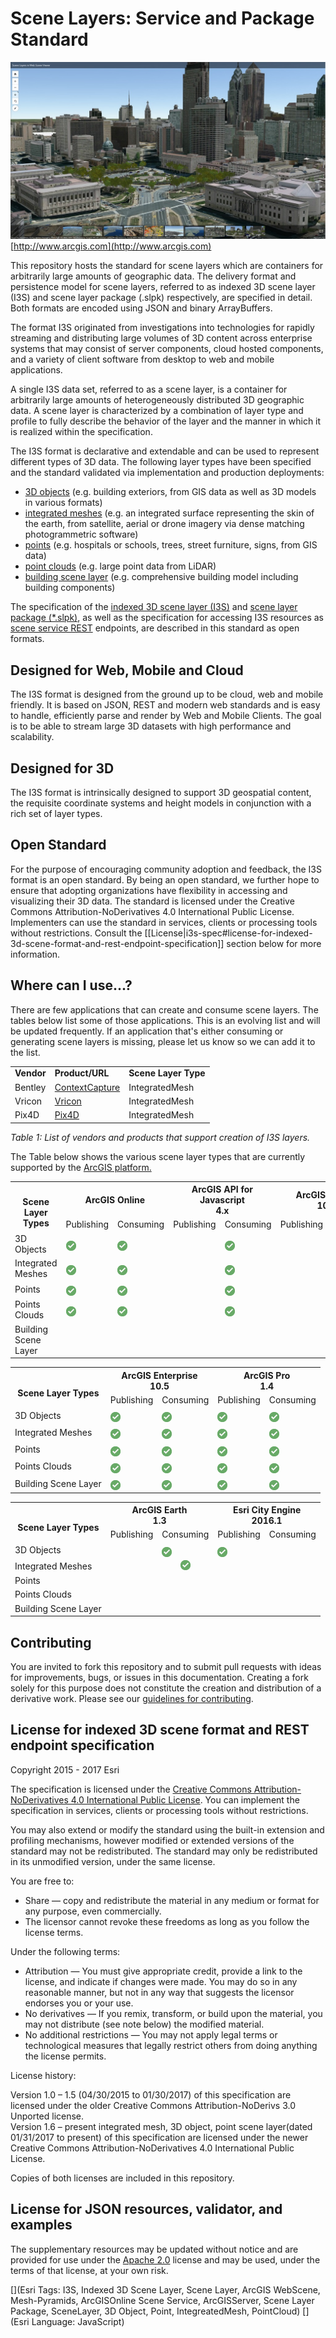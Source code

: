 Scene Layers: Service and Package Standard
===============================================

![App](./sceneLayers.jpg "Multiple scene layers in web scene viewer")[http://www.arcgis.com](http://www.arcgis.com)

This repository hosts the standard for scene layers which are containers for arbitrarily large amounts of geographic data. The delivery format and persistence model for scene layers, referred to as indexed 3D scene layer (I3S) and scene layer package (.slpk) respectively, are specified in detail. Both formats are encoded using JSON and binary ArrayBuffers.

The format I3S originated from investigations into technologies for rapidly streaming and distributing large volumes of 3D content across enterprise systems that may consist of server components, cloud hosted components, and a variety of client software from desktop to web and mobile applications.  

A single I3S data set, referred to as a scene layer, is a container for arbitrarily large amounts of heterogeneously distributed 3D geographic data. A scene layer is characterized by a combination of layer type and profile to fully describe the behavior of the layer and the manner in which it is realized within the specification.

The I3S format is declarative and extendable and can be used to represent different types of 3D data.
The following layer types have been specified and the standard validated via implementation and production deployments:
- [3D objects](docs/1.6/3Dobjects.md) (e.g. building exteriors, from GIS data as well as 3D models in various formats)
- [integrated meshes](docs/1.6/integratedMesh.md) (e.g. an integrated surface representing the skin of the earth, from satellite, aerial or drone imagery via dense matching photogrammetric software)
- [points](docs/1.6/points.md) (e.g. hospitals or schools, trees, street furniture, signs, from GIS data)
- [point clouds](docs/1.6/pointCloud.md) (e.g. large point data from LiDAR)
- [building scene layer](docs/1.6/buildingSceneLayer.md) (e.g. comprehensive building model including building components)


The specification of the [indexed 3D scene layer (I3S)](./format/Indexed%203d%20Scene%20Layer%20Format%20Specification.md) and [scene layer package (\*.slpk)](./format/Indexed%203d%20Scene%20Layer%20Format%20Specification.md), as well as the specification for accessing I3S resources as [scene service REST](./service/SceneService.md) endpoints, are described in this standard as open formats.


## Designed for Web, Mobile and Cloud  

The I3S format is designed from the ground up to be cloud, web and mobile friendly. It is based on JSON, REST and modern web standards and is easy to handle, efficiently parse and render by Web and Mobile Clients. The goal is to be able to stream large 3D datasets with high performance and scalability.

## Designed for 3D
The I3S format is intrinsically designed to support 3D geospatial content, the requisite coordinate systems and height models in conjunction with a rich set of layer types.

## Open Standard

For the purpose of encouraging community adoption and feedback, the I3S format is an open standard. By being an open standard, we further hope to ensure that adopting organizations have flexibility in accessing and visualizing their 3D data. The standard is licensed under the Creative Commons Attribution-NoDerivatives 4.0 International Public License. Implementers can use the standard in services, clients or processing tools without restrictions. Consult the [[License|i3s-spec#license-for-indexed-3d-scene-format-and-rest-endpoint-specification]] section below for more information.

## Where can I use...?

There are few applications that can create and consume scene layers. The tables below list some of those applications. This is an evolving list and will be updated frequently. If an application that's either consuming or generating scene layers is missing, please let us know so we can add it to the list.
<table>
 <tr>
  <td><strong>Vendor</strong></td>  
  <td><strong>Product/URL</strong></td>
  <td><strong>Scene Layer Type</strong></td>
 </tr>
 <tr>
  <td>Bentley</td>  
  <td><a href="https://www.bentley.com/en/products/brands/contextcapture">ContextCapture</a></td>  
  <td>IntegratedMesh</a></td>
 </tr>
 <tr>
  <td>Vricon</td>
  <td><a href="http://www.vricon.com">Vricon</a></td>
  <td>IntegratedMesh</td>
 </tr>
  <tr>
  <td>Pix4D</td>
  <td><a href="https://pix4d.com/">Pix4D</a></td>
  <td>IntegratedMesh</td>  
 </tr>
</table>
<p><em>Table 1: List of vendors and products that support creation of I3S layers.</em></p>

The Table below shows the various scene layer types that are currently supported by the <a href="http://server.arcgis.com/en/server/latest/publish-services/windows/scene-services.htm#">ArcGIS platform. </a> 

<table>
  <tr>
    <th colspan="1" rowspan="2"><br>Scene Layer Types</th>
    <th colspan="2">ArcGIS Online</th> 
    <th colspan="2">ArcGIS API for Javascript<br>4.x</th>
    <th colspan="2">ArcGIS Runtime<br>100.0</th>
  </tr>
  <tr>
    <td>Publishing</td>
    <td>Consuming</td>
    <td>Publishing</td>
    <td>Consuming</td>
    <td>Publishing</td>
    <td>Consuming</td>
  </tr>
  <tr>
    <td>3D Objects</td>
    <td><img align="middle" alt="supported" src="format/images/checkmark.png"></td>
    <td><img align="middle" alt="supported" src="format/images/checkmark.png"></td>
    <td></td>
    <td><img align="middle" alt="supported" src="format/images/checkmark.png"></td>
    <td></td>
    <td><img align="middle" alt="supported" src="format/images/checkmark.png"></td>
  </tr>
  <tr>
    <td>Integrated Meshes</td>
    <td><img align="middle" alt="supported" src="format/images/checkmark.png"></td>
    <td><img align="middle" alt="supported" src="format/images/checkmark.png"></td>
    <td></td>
    <td><img align="middle" alt="supported" src="format/images/checkmark.png"></td>
    <td></td>
    <td><img align="middle" alt="supported" src="format/images/checkmark.png"></td>
  </tr>
  <tr>
    <td>Points</td>
    <td><img align="middle" alt="supported" src="format/images/checkmark.png"></td>
    <td><img align="middle" alt="supported" src="format/images/checkmark.png"></td>
    <td></td>
    <td><img align="middle" alt="supported" src="format/images/checkmark.png"></td>
    <td></td>
    <td></td>
  </tr>
  <tr>
    <td>Points Clouds</td>
    <td><img align="middle" alt="supported" src="format/images/checkmark.png"></td>
    <td><img align="middle" alt="supported" src="format/images/checkmark.png"></td>
    <td></td>
    <td><img align="middle" alt="supported" src="format/images/checkmark.png"></td>
    <td></td>
    <td></td>
  </tr>
  <tr>
    <td>Building Scene Layer</td>
    <td></td>
    <td></td>
    <td></td>
    <td></td>
    <td></td>
    <td></td>
  </tr>
</table>



<table>
  <tr>
    <th colspan="1" rowspan="2"><br>Scene Layer Types</th>
    <th colspan="2">ArcGIS Enterprise<br>10.5</th> 
    <th colspan="2">ArcGIS Pro<br>1.4</th>
  </tr>
  <tr>
    <td>Publishing</td>
    <td>Consuming</td>
    <td>Publishing</td>
    <td>Consuming</td>
  </tr>
  <tr>
    <td>3D Objects</td>
    <td><img align="middle" alt="supported" src="format/images/checkmark.png"></td>
    <td><img align="middle" alt="supported" src="format/images/checkmark.png"></td>
    <td><img align="middle" alt="supported" src="format/images/checkmark.png"></td>
    <td><img align="middle" alt="supported" src="format/images/checkmark.png"></td>
  </tr>
  <tr>
    <td>Integrated Meshes</td>
    <td><img align="middle" alt="supported" src="format/images/checkmark.png"></td>
    <td><img align="middle" alt="supported" src="format/images/checkmark.png"></td>
    <td><img align="middle" alt="supported" src="format/images/checkmark.png"></td>
    <td><img align="middle" alt="supported" src="format/images/checkmark.png"></td>
  </tr>
  <tr>
    <td>Points</td>
    <td><img align="middle" alt="supported" src="format/images/checkmark.png"></td>
    <td><img align="middle" alt="supported" src="format/images/checkmark.png"></td>
    <td><img align="middle" alt="supported" src="format/images/checkmark.png"></td>
    <td><img align="middle" alt="supported" src="format/images/checkmark.png"></td>
  </tr>
  <tr>
    <td>Points Clouds</td>
    <td><img align="middle" alt="supported" src="format/images/checkmark.png"></td>
    <td><img align="middle" alt="supported" src="format/images/checkmark.png"></td>
    <td><img align="middle" alt="supported" src="format/images/checkmark.png"></td>
    <td><img align="middle" alt="supported" src="format/images/checkmark.png"></td>
  </tr>
  <tr>
    <td>Building Scene Layer</td>
    <td><img align="middle" alt="supported" src="format/images/checkmark.png"></td>
    <td><img align="middle" alt="supported" src="format/images/checkmark.png"></td>
    <td><img align="middle" alt="supported" src="format/images/checkmark.png"></td>
    <td><img align="middle" alt="supported" src="format/images/checkmark.png"></td>
  </tr>
</table>



<table>
  <tr>
    <th colspan="1" rowspan="2"><br>Scene Layer Types</th>
    <th colspan="2">ArcGIS Earth<br>1.3</th>
    <th colspan="2">Esri City Engine<br>2016.1</th>
  </tr>
  <tr>
    <td>Publishing</td>
    <td>Consuming</td>
    <td>Publishing</td>
    <td>Consuming</td>
  </tr>
  <tr>
    <td>3D Objects</td>
    <td></td>
    <td><img align="middle" alt="supported" src="format/images/checkmark.png"></td>
    <td><img align="middle" alt="supported" src="format/images/checkmark.png"></td>
    <td></td>
  </tr>
  <tr>
    <td>Integrated Meshes</td>
    <td></td>
    <td align="middle"><img alt="supported" src="format/images/checkmark.png"></td>
    <td></td>
    <td></td>
  </tr>
  <tr>
    <td>Points</td>
    <td></td>
    <td></td>
    <td></td>
    <td></td>
  </tr>
  <tr>
    <td>Points Clouds</td>
    <td></td>
    <td></td>
    <td></td>
    <td></td>
  </tr>
  <tr>
    <td>Building Scene Layer</td>
    <td></td>
    <td></td>
    <td></td>
    <td></td>
  </tr>
</table>



## Contributing

You are invited to fork this repository and to submit pull requests with ideas for improvements, bugs, or issues in this documentation. Creating a fork solely for this purpose does not constitute the creation and distribution of a derivative work. Please see our [guidelines for contributing](https://github.com/esri/contributing).

## License for indexed 3D scene format and REST endpoint specification

Copyright 2015 - 2017 Esri

The specification is licensed under the [Creative Commons Attribution-NoDerivatives 4.0 International Public License](https://creativecommons.org/licenses/by-nd/4.0/legalcode).
You can implement the specification in services, clients or processing tools without restrictions.

You may also extend or modify the standard using the built-in extension and profiling mechanisms, however modified or extended versions of the standard may not be redistributed. The standard may only be redistributed in its unmodified version, under the same license.

You are free to:

- Share — copy and redistribute the material in any medium or format for any purpose, even commercially.
- The licensor cannot revoke these freedoms as long as you follow the license terms.

Under the following terms:

- Attribution — You must give appropriate credit, provide a link to the license, and indicate if changes were made. You may do so in any reasonable manner, but not in any way that suggests the licensor endorses you or your use.
- No derivatives — If you remix, transform, or build upon the material, you may not distribute (see note below) the modified material.
- No additional restrictions — You may not apply legal terms or technological measures that legally restrict others from doing anything the license permits.

License history:  

Version 1.0 – 1.5 (04/30/2015 to 01/30/2017) of this specification are licensed under the older Creative Commons Attribution-NoDerivs 3.0 Unported license.  
Version 1.6 – present integrated mesh, 3D object, point scene layer(dated 01/31/2017 to present) of this specification are licensed under the newer Creative Commons Attribution-NoDerivatives 4.0 International Public License.  

Copies of both licenses are included in this repository.

## License for JSON resources, validator, and examples

The supplementary resources may be updated without notice and are provided for use under the [Apache 2.0](https://www.apache.org/licenses/LICENSE-2.0) license and may be used, under the terms of that license, at your own risk.

[](Esri Tags: I3S, Indexed 3D Scene Layer, Scene Layer, ArcGIS WebScene, Mesh-Pyramids, ArcGISOnline Scene Service, ArcGISServer, Scene Layer Package, SceneLayer, 3D Object, Point, IntegreatedMesh, PointCloud)
[](Esri Language: JavaScript)
